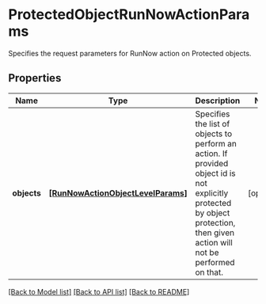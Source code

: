 # ProtectedObjectRunNowActionParams

Specifies the request parameters for RunNow action on Protected objects.

## Properties
Name | Type | Description | Notes
------------ | ------------- | ------------- | -------------
**objects** | [**[RunNowActionObjectLevelParams]**](RunNowActionObjectLevelParams.md) | Specifies the list of objects to perform an action. If provided object id is not explicitly protected by object protection, then given action will not be performed on that. | [optional] 

[[Back to Model list]](../README.md#documentation-for-models) [[Back to API list]](../README.md#documentation-for-api-endpoints) [[Back to README]](../README.md)



